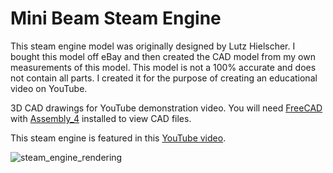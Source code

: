 # Mini Beam Steam Engine
This steam engine model was originally designed by Lutz Hielscher. I bought this model off eBay and then created the CAD model from my own measurements of this model. This model is not a 100% accurate and does not contain all parts. I created it for the purpose of creating an educational video on YouTube.

3D CAD drawings for YouTube demonstration video.
You will need [FreeCAD](https://www.freecad.org/index.php) with [Assembly_4](https://wiki.freecad.org/Assembly4_Workbench) installed to view CAD files.

This steam engine is featured in this [YouTube video](https://www.youtube.com/@tproc).

![steam_engine_rendering](https://github.com/kenfilms/mini_beam_steam_engine/blob/main/steam_engine_overview.png?raw=true)
